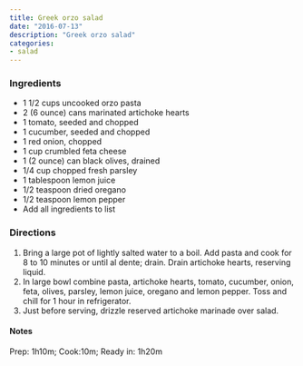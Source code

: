 ```yaml
---
title: Greek orzo salad
date: "2016-07-13"
description: "Greek orzo salad"
categories:
- salad
---
```


### Ingredients
- 1 1/2 cups uncooked orzo pasta
- 2 (6 ounce) cans marinated artichoke hearts
- 1 tomato, seeded and chopped
- 1 cucumber, seeded and chopped
- 1 red onion, chopped
- 1 cup crumbled feta cheese
- 1 (2 ounce) can black olives, drained
- 1/4 cup chopped fresh parsley
- 1 tablespoon lemon juice
- 1/2 teaspoon dried oregano
- 1/2 teaspoon lemon pepper
- Add all ingredients to list


### Directions

1. Bring a large pot of lightly salted water to a boil. Add pasta and cook for 8 to 10 minutes or until al dente; drain. Drain artichoke hearts, reserving liquid.
2. In large bowl combine pasta, artichoke hearts, tomato, cucumber, onion, feta, olives, parsley, lemon juice, oregano and lemon pepper. Toss and chill for 1 hour in refrigerator.
3. Just before serving, drizzle reserved artichoke marinade over salad.

#### Notes
Prep: 1h10m; Cook:10m; Ready in: 1h20m
